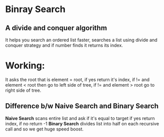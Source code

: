 # Binray Search
## A divide and conquer algorithm
It helps you search an ordered list faster, searches a list using divide and conquer strategy and if number finds it returns its index.

# Working:
It asks the root that is element = root, if yes return it's index, if != and element < root then go to left side of tree, if != and element > root go to right side of tree.

## Difference b/w Naive Search and Binary Search
**Naive Search** scans entire list and ask if it's equal to target if yes return index, if no return -1
**Binary Search** divides list into half on each recursive call and so we get huge speed boost.


